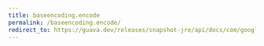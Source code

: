 ```yaml
---
title: baseencoding.encode
permalink: /baseencoding.encode/
redirect_to: https://guava.dev/releases/snapshot-jre/api/docs/com/google/common/io/BaseEncoding.html#encode-byte:A-
---
```

